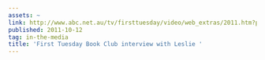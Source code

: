 ```yaml
---
assets: ~
link: http://www.abc.net.au/tv/firsttuesday/video/web_extras/2011.htm?program=firsttuesday&pres=3329488&story=1
published: 2011-10-12
tag: in-the-media
title: 'First Tuesday Book Club interview with Leslie '
---
```

